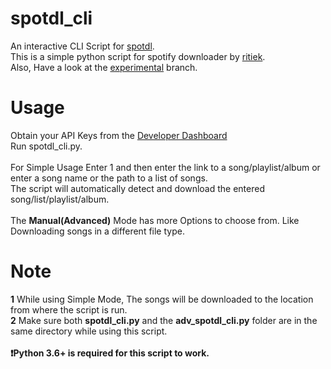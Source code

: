 # spotdl_cli
An interactive CLI Script for [spotdl](https://github.com/ritiek/spotify-downloader). <br />
This is a simple python script for spotify downloader by [ritiek](https://github.com/ritiek). <br />
Also, Have a look at the [experimental](https://github.com/s1as3r/spotdl_cli/tree/exp) branch.

# Usage
Obtain your API Keys from the [Developer Dashboard](https://developer.spotify.com/dashboard/applications)<br/>
Run spotdl_cli.py. <br/>
<br/>
For Simple Usage Enter 1 and then enter the link to a song/playlist/album or enter a song name or the path to a list of songs.<br/>
The script will automatically detect and download the entered song/list/playlist/album.<br/>
<br/>
The **Manual(Advanced)** Mode has more Options to choose from. Like Downloading songs in a different file type. 
# Note
**1** While using Simple Mode, The songs will be downloaded to the location from where the script is run.<br/>
**2** Make sure both **spotdl_cli.py** and the **adv_spotdl_cli.py** folder are in the same directory while using this script.<br/>
<br/>
**:exclamation:Python 3.6+ is required for this script to work.**